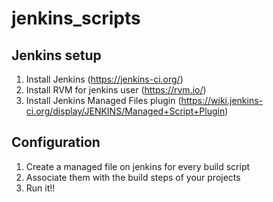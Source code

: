 # jenkins_scripts

## Jenkins setup
1. Install Jenkins (https://jenkins-ci.org/)
2. Install RVM for jenkins user (https://rvm.io/)
3. Install Jenkins Managed Files plugin (https://wiki.jenkins-ci.org/display/JENKINS/Managed+Script+Plugin)

## Configuration
1. Create a managed file on jenkins for every build script
2. Associate them with the build steps of your projects
3. Run it!!

